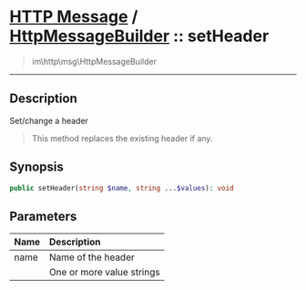 # [HTTP Message](http.md) / [HttpMessageBuilder](http-HttpMessageBuilder.md) :: setHeader
 > im\http\msg\HttpMessageBuilder
____

## Description
Set/change a header

 > This method replaces the existing header if any.  

## Synopsis
```php
public setHeader(string $name, string ...$values): void
```

## Parameters
| Name | Description |
| :--- | :---------- |
| name | Name of the header |
|  | One or more value strings |
